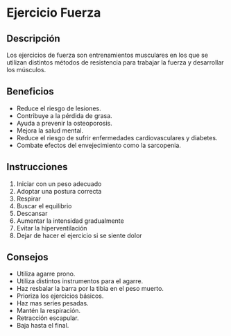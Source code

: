 # Ejercicio Fuerza

## Descripción
Los ejercicios de fuerza son entrenamientos musculares en los que se utilizan distintos métodos de resistencia para trabajar la fuerza y desarrollar los músculos. 

## Beneficios
- Reduce el riesgo de lesiones.
- Contribuye a la pérdida de grasa.
- Ayuda a prevenir la osteoporosis.
- Mejora la salud mental.
- Reduce el riesgo de sufrir enfermedades cardiovasculares y diabetes.
- Combate efectos del envejecimiento como la sarcopenia.

## Instrucciones
1. Iniciar con un peso adecuado
2. Adoptar una postura correcta
3. Respirar
4. Buscar el equilibrio
5. Descansar
6. Aumentar la intensidad gradualmente
7. Evitar la hiperventilación
8. Dejar de hacer el ejercicio si se siente dolor

## Consejos
- Utiliza agarre prono.
- Utiliza distintos instrumentos para el agarre.
- Haz resbalar la barra por la tibia en el peso muerto.
- Prioriza los ejercicios básicos.
- Haz mas series pesadas.
- Mantén la respiración.
- Retracción escapular.
- Baja hasta el final.